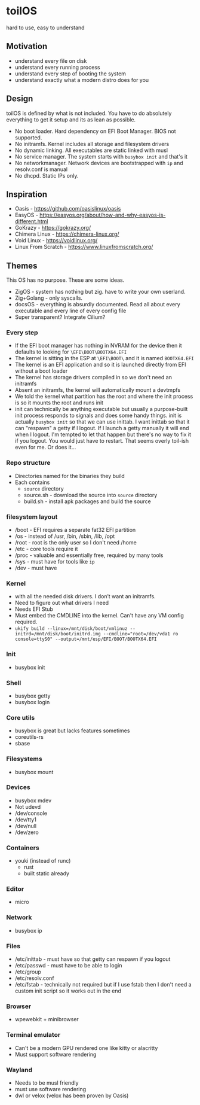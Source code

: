 # toilOS

hard to use, easy to understand

## Motivation
* understand every file on disk
* understand every running process
* understand every step of booting the system
* understand exactly what a modern distro does for you

## Design
toilOS is defined by what is not included. You have to do absolutely everything to get it setup and its as lean as possible.
* No boot loader. Hard dependency on EFI Boot Manager. BIOS not supported.
* No initramfs. Kernel includes all storage and filesystem drivers
* No dynamic linking. All executables are static linked with musl
* No service manager. The system starts with `busybox init` and that's it
* No networkmanager. Network devices are bootstrapped with `ip` and resolv.conf is manual
* No dhcpd. Static IPs only.


## Inspiration
* Oasis - https://github.com/oasislinux/oasis
* EasyOS - https://easyos.org/about/how-and-why-easyos-is-different.html
* GoKrazy - https://gokrazy.org/
* Chimera Linux - https://chimera-linux.org/
* Void Linux - https://voidlinux.org/
* Linux From Scratch - https://www.linuxfromscratch.org/

## Themes
This OS has no purpose. These are some ideas.
* ZigOS - system has nothing but zig. have to write your own userland.
* Zig+Golang - only syscalls.
* docsOS - everything is absurdly documented. Read all about every executable and every line of every config file
* Super transparent? Integrate Cilium?

### Every step
* If the EFI boot manager has nothing in NVRAM for the device then it defaults to looking for `\EFI\BOOT\BOOTX64.EFI`
* The kernel is sitting in the ESP at `\EFI\BOOT\` and it is named `BOOTX64.EFI`
* The kernel is an EFI application and so it is launched directly from EFI without a boot loader
* The kernel has storage drivers compiled in so we don't need an initramfs
* Absent an initramfs, the kernel will automatically mount a devtmpfs
* We told the kernel what partition has the root and where the init process is so it mounts the root and runs init
* init can technically be anything executable but usually a purpose-built init process responds to signals and does some handy things. init is actually `busybox init` so that we can use inittab. I want inittab so that it can "respawn" a getty if I logout. If I launch a getty manually it will end when I logout. I'm tempted to let that happen but there's no way to fix it if you logout. You would just have to restart. That seems overly toil-ish even for me. Or does it...


### Repo structure
* Directories named for the binaries they build
* Each contains
    * `source` directory
    * source.sh - download the source into `source` directory
    * build.sh - install apk packages and build the source

###  filesystem layout
* /boot - EFI requires a separate fat32 EFI partition
* /os - instead of /usr, /bin, /sbin, /lib, /opt
* /root - root is the only user so I don't need /home
* /etc - core tools require it
* /proc - valuable and essentially free, required by many tools
* /sys - must have for tools like `ip`
* /dev - must have



### Kernel
* with all the needed disk drivers. I don’t want an initramfs.
* Need to figure out what drivers I need
* Needs EFI Stub
* Must embed the CMDLINE into the kernel. Can't have any VM config required.
* `ukify build --linux=/mnt/disk/boot/vmlinuz --initrd=/mnt/disk/boot/initrd.img --cmdline="root=/dev/vda1 ro console=ttyS0" --output=/mnt/esp/EFI/BOOT/BOOTX64.EFI`

### Init
* busybox init

### Shell
* busybox getty
* busybox login

### Core utils
* busybox is great but lacks features sometimes
* coreutils-rs
* sbase

### Filesystems
* busybox mount

### Devices
* busybox mdev
* Not udevd
* /dev/console
* /dev/tty1
* /dev/null
* /dev/zero

### Containers
* youki (instead of runc)
    * rust
    * built static already

### Editor
* micro

### Network
* busybox ip

### Files
* /etc/inittab - must have so that getty can respawn if you logout
* /etc/passwd - must have to be able to login
* /etc/group
* /etc/resolv.conf
* /etc/fstab - technically not required but if I use fstab then I don't need a custom init script so it works out in the end

### Browser
* wpewebkit + minibrowser

### Terminal emulator
* Can't be a modern GPU rendered one like kitty or alacritty
* Must support software rendering

### Wayland
* Needs to be musl friendly
* must use software rendering
* dwl or velox (velox has been proven by Oasis)
